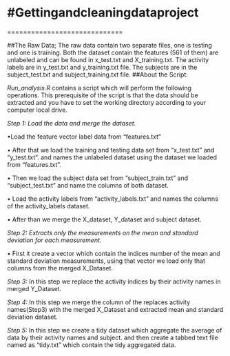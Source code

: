 #Gettingandcleaningdataproject
=============================
=============================

##The Raw Data;
The raw data contain two separate files, one is testing and one is training. Both the dataset contain the features (561 of them) are unlabeled and can be found in x_test.txt and X_training.txt. The activity labels are in y_test.txt and y_training.txt file. The subjects are in the subject_test.txt and subject_training.txt file. 
##About the Script: 

*Run_analysis.R* contains a script which will perform the following operations. This prerequisite of the script is that the data should be extracted and you have to set the working directory according to your computer local drive.

*Step 1: Load the data and merge the dataset.*

  •Load the feature vector label data from “features.txt”
  
  •	After that we load the training and testing data set from “x_test.txt” and “y_test.txt”. and names the unlabeled         dataset using the dataset we loaded from “features.txt”.
  
  •	Then we load the subject data set from “subject_train.txt” and “subject_test.txt” and name the columns of both dataset.
  
  •	Load the activity labels from “activity_labels.txt” and names the columns of the activity_labels dataset.
  
  •	After than we merge the X_dataset, Y_dataset and subject dataset.

*Step 2: Extracts only the measurements on the mean and standard deviation for each measurement.*

  •	First it create a vector which contain the indices number of the mean and standard deviation measurements, using that      vector we load only that columns from the merged X_Dataset. 

*Step 3:* In this step we replace the activity indices by their activity names in merged Y_Dataset.

*Step 4:* In this step we merge the column of the replaces activity names(Step3) with the merged X_Dataset and extracted          mean and standard deviation dataset.

*Step 5:* In this step we create a tidy dataset which aggregate the average of data by their activity names and subject.          and then create a tabbed text file named as “tidy.txt” which contain the tidy aggregated data.


